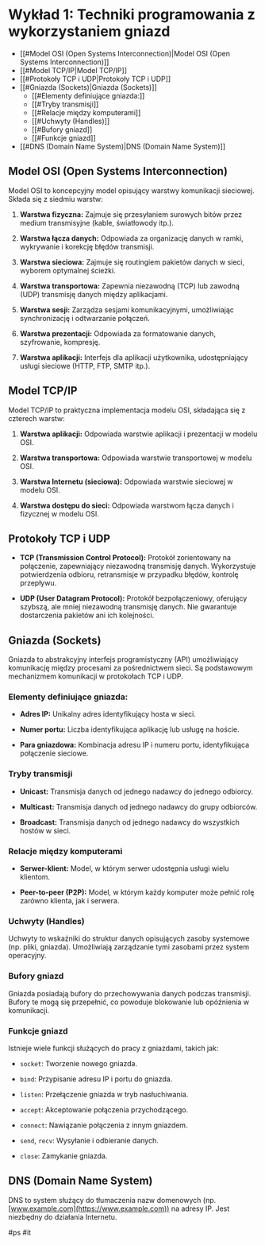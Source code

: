 # Wykład 1: Techniki programowania z wykorzystaniem gniazd

- [[#Model OSI (Open Systems Interconnection)|Model OSI (Open Systems Interconnection)]]
- [[#Model TCP/IP|Model TCP/IP]]
- [[#Protokoły TCP i UDP|Protokoły TCP i UDP]]
- [[#Gniazda (Sockets)|Gniazda (Sockets)]]
	- [[#Elementy definiujące gniazda:]]
	- [[#Tryby transmisji]]
	- [[#Relacje między komputerami]]
	- [[#Uchwyty (Handles)]]
	- [[#Bufory gniazd]]
	- [[#Funkcje gniazd]]
- [[#DNS (Domain Name System)|DNS (Domain Name System)]]


## Model OSI (Open Systems Interconnection)

Model OSI to koncepcyjny model opisujący warstwy komunikacji sieciowej. Składa się z siedmiu warstw:

1. **Warstwa fizyczna:** Zajmuje się przesyłaniem surowych bitów przez medium transmisyjne (kable, światłowody itp.).
    
2. **Warstwa łącza danych:** Odpowiada za organizację danych w ramki, wykrywanie i korekcję błędów transmisji.
    
3. **Warstwa sieciowa:** Zajmuje się routingiem pakietów danych w sieci, wyborem optymalnej ścieżki.
    
4. **Warstwa transportowa:** Zapewnia niezawodną (TCP) lub zawodną (UDP) transmisję danych między aplikacjami.
    
5. **Warstwa sesji:** Zarządza sesjami komunikacyjnymi, umożliwiając synchronizację i odtwarzanie połączeń.
    
6. **Warstwa prezentacji:** Odpowiada za formatowanie danych, szyfrowanie, kompresję.
    
7. **Warstwa aplikacji:** Interfejs dla aplikacji użytkownika, udostępniający usługi sieciowe (HTTP, FTP, SMTP itp.).
    

## Model TCP/IP

Model TCP/IP to praktyczna implementacja modelu OSI, składająca się z czterech warstw:

1. **Warstwa aplikacji:** Odpowiada warstwie aplikacji i prezentacji w modelu OSI.
    
2. **Warstwa transportowa:** Odpowiada warstwie transportowej w modelu OSI.
    
3. **Warstwa Internetu (sieciowa):** Odpowiada warstwie sieciowej w modelu OSI.
    
4. **Warstwa dostępu do sieci:** Odpowiada warstwom łącza danych i fizycznej w modelu OSI.
    

## Protokoły TCP i UDP

- **TCP (Transmission Control Protocol):** Protokół zorientowany na połączenie, zapewniający niezawodną transmisję danych. Wykorzystuje potwierdzenia odbioru, retransmisje w przypadku błędów, kontrolę przepływu.
    
- **UDP (User Datagram Protocol):** Protokół bezpołączeniowy, oferujący szybszą, ale mniej niezawodną transmisję danych. Nie gwarantuje dostarczenia pakietów ani ich kolejności.
    

## Gniazda (Sockets)

Gniazda to abstrakcyjny interfejs programistyczny (API) umożliwiający komunikację między procesami za pośrednictwem sieci. Są podstawowym mechanizmem komunikacji w protokołach TCP i UDP.

### Elementy definiujące gniazda:

- **Adres IP:** Unikalny adres identyfikujący hosta w sieci.
    
- **Numer portu:** Liczba identyfikująca aplikację lub usługę na hoście.
    
- **Para gniazdowa:** Kombinacja adresu IP i numeru portu, identyfikująca połączenie sieciowe.
    

### Tryby transmisji

- **Unicast:** Transmisja danych od jednego nadawcy do jednego odbiorcy.
    
- **Multicast:** Transmisja danych od jednego nadawcy do grupy odbiorców.
    
- **Broadcast:** Transmisja danych od jednego nadawcy do wszystkich hostów w sieci.
    

### Relacje między komputerami

- **Serwer-klient:** Model, w którym serwer udostępnia usługi wielu klientom.
    
- **Peer-to-peer (P2P):** Model, w którym każdy komputer może pełnić rolę zarówno klienta, jak i serwera.
    

### Uchwyty (Handles)

Uchwyty to wskaźniki do struktur danych opisujących zasoby systemowe (np. pliki, gniazda). Umożliwiają zarządzanie tymi zasobami przez system operacyjny.

### Bufory gniazd

Gniazda posiadają bufory do przechowywania danych podczas transmisji. Bufory te mogą się przepełnić, co powoduje blokowanie lub opóźnienia w komunikacji.

### Funkcje gniazd

Istnieje wiele funkcji służących do pracy z gniazdami, takich jak:

- `socket`: Tworzenie nowego gniazda.
    
- `bind`: Przypisanie adresu IP i portu do gniazda.
    
- `listen`: Przełączenie gniazda w tryb nasłuchiwania.
    
- `accept`: Akceptowanie połączenia przychodzącego.
    
- `connect`: Nawiązanie połączenia z innym gniazdem.
    
- `send`, `recv`: Wysyłanie i odbieranie danych.
    
- `close`: Zamykanie gniazda.
    

## DNS (Domain Name System)

DNS to system służący do tłumaczenia nazw domenowych (np. [www.example.com](https://www.example.com)) na adresy IP. Jest niezbędny do działania Internetu.

#ps #it